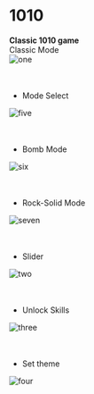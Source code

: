 # 1010
**Classic 1010 game**<br>
Classic Mode<br>
![one](https://user-images.githubusercontent.com/29523816/37477683-5c654404-2889-11e8-8a52-176c142e700d.png)<br>
<br>
<br>
- Mode Select<br>

![five](https://user-images.githubusercontent.com/29523816/37478629-d18d9e00-288b-11e8-8d61-07e19e29e801.png)<br>
<br>
<br>

- Bomb Mode<br>

![six](https://user-images.githubusercontent.com/29523816/37478718-0d9230fa-288c-11e8-8bec-547543fdbd70.png)<br>
<br><br>

- Rock-Solid Mode<br>

![seven](https://user-images.githubusercontent.com/29523816/37478921-66453ecc-288c-11e8-86c6-fdba1640d23e.png)<br>
<br><br>

- Slider<br>

![two](https://user-images.githubusercontent.com/29523816/37477960-10f8150e-288a-11e8-98fb-643976d2b5cb.png)<br>
<br><br>

- Unlock Skills<br>

![three](https://user-images.githubusercontent.com/29523816/37478197-a23a685a-288a-11e8-91e6-17b45fb13e67.png)<br>
<br><br>

- Set theme<br>

![four](https://user-images.githubusercontent.com/29523816/37478547-9000ac52-288b-11e8-92ae-c4f6787e6461.png)<br>





